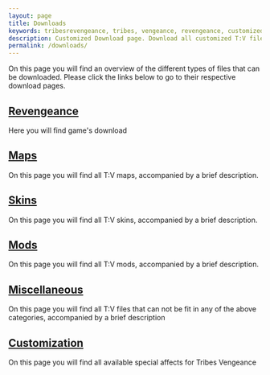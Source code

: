 ```yaml
---
layout: page
title: Downloads
keywords: tribesrevengeance, tribes, vengeance, revengeance, customized, fx, hudscript, hud, quickchat, reticle, crosshair
description: Customized Download page. Download all customized T:V files, like huds, quickchats, reticles, crosshairs and more.
permalink: /downloads/
---
```


On this page you will find an overview of the different types of files that can be downloaded. Please click the links below to go to their respective download pages.


## [Revengeance](/downloads/revengeance/)

Here you will find game's download


## [Maps](/downloads/maps/)

On this page you will find all T:V maps, accompanied by a brief description.


## [Skins](/downloads/skins/)

On this page you will find all T:V skins, accompanied by a brief description.


## [Mods](/downloads/mods/)

On this page you will find all T:V mods, accompanied by a brief description.


## [Miscellaneous](/downloads/miscellaneous/)

On this page you will find all T:V files that can not be fit in any of the above categories, accompanied by a brief description


## [Customization](/downloads/customization/)

On this page you will find all available special affects for Tribes Vengeance
